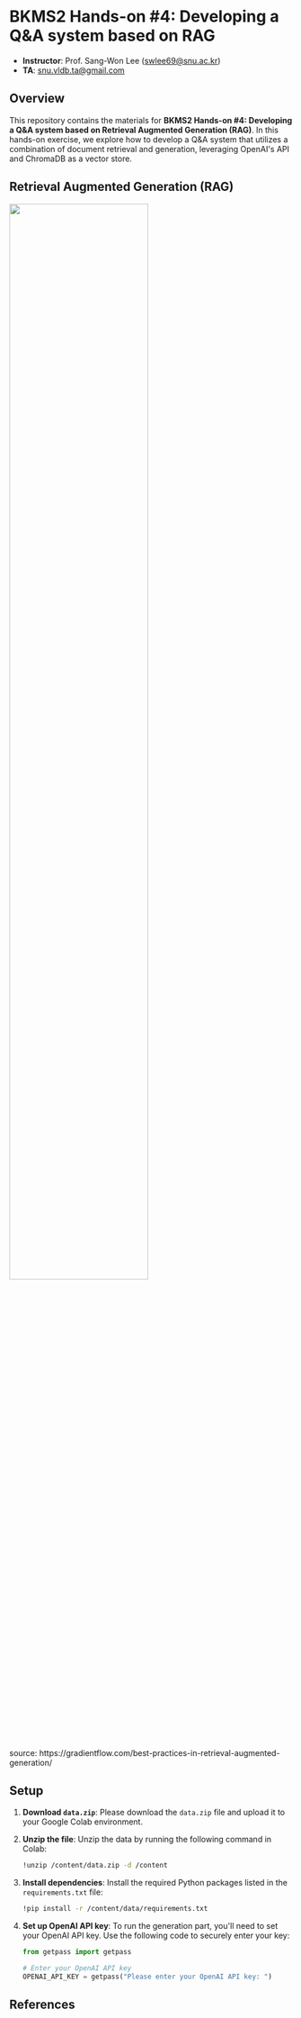 # BKMS2 Hands-on #4: Developing a Q&A system based on RAG
- **Instructor**: Prof. Sang-Won Lee (swlee69@snu.ac.kr)
- **TA**:         snu.vldb.ta@gmail.com

## Overview

This repository contains the materials for **BKMS2 Hands-on #4: Developing a Q&A system based on Retrieval Augmented Generation (RAG)**. In this hands-on exercise, we explore how to develop a Q&A system that utilizes a combination of document retrieval and generation, leveraging OpenAI's API and ChromaDB as a vector store.

## Retrieval Augmented Generation (RAG)
<p>
  <img width="70%" src="https://github.com/user-attachments/assets/a590a8c9-9a95-4bc2-89e4-26c049028e75">
</p>
source: https://gradientflow.com/best-practices-in-retrieval-augmented-generation/

## Setup

1. **Download `data.zip`**: Please download the `data.zip` file and upload it to your Google Colab environment.
2. **Unzip the file**: Unzip the data by running the following command in Colab:

    ```bash
    !unzip /content/data.zip -d /content
    ```

3. **Install dependencies**: Install the required Python packages listed in the `requirements.txt` file:

    ```bash
    !pip install -r /content/data/requirements.txt
    ```

4. **Set up OpenAI API key**: To run the generation part, you'll need to set your OpenAI API key. Use the following code to securely enter your key:

    ```python
    from getpass import getpass

    # Enter your OpenAI API key
    OPENAI_API_KEY = getpass("Please enter your OpenAI API key: ")
    ```

## References
